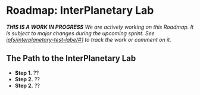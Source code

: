 Roadmap: InterPlanetary Lab
======

_**THIS IS A WORK IN PROGRESS** We are actively working on this Roadmap. It is subject to major changes during the upcoming sprint. See [ipfs/interplanetary-test-labe/#1](https://github.com/ipfs/test-lab/issues/1) to track the work or comment on it._

## The Path to the InterPlanetary Lab

* **Step 1.** ??
* **Step 2.** ??
* **Step 2.** ??
